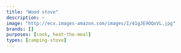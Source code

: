 ```yaml
---
title: "Wood stove"
description: ~
image: "http://ecx.images-amazon.com/images/I/41gJE9OQxVL.jpg"
brands: []
purposes: [cook, heat-the-meal]
types: [camping-stove]
---
```

